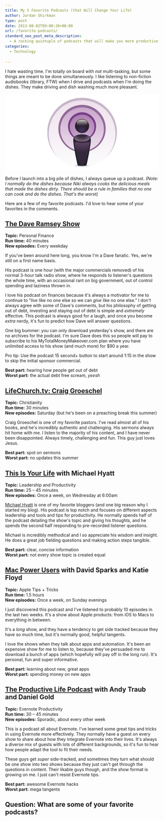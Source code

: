 ```yaml
---
title: My 5 Favorite Podcasts (that Will Change Your Life)
author: Jordan Shirkman
type: post
date: 2013-08-02T09:00:28+00:00
url: /favorite-podcasts/
standard_seo_post_meta_description:
  - A rocking quintuple of podcasts that will make you more productive, financially savvy and spiritually healthy.
categories:
  - Technology

---
```

I hate wasting time. I'm totally on board with _not_ multi-tasking, but some things are meant to be done simultaneously. I like listening to non-fiction audiobooks (library, FTW) when I drive and podcasts when I'm doing the dishes. They make driving and dish washing much more pleasant.

![Image](/static/images/podcast-icon.jpeg) 

Before I launch into a big pile of dishes, I always queue up a podcast. _(Note: I normally do the dishes because Niki always cooks the delicious meals that made the dishes dirty. There should be a rule in families that no one can cook and do the dishes. That's the worst)_

Here are a few of my favorite podcasts. I'd love to hear some of your favorites in the comments.<!--more-->

## [The Dave Ramsey Show](http://www.daveramsey.com/radio/home/#podcast-tab)

**Topic:** Personal Finance  
**Run time:** 40 minutes  
**New episodes:** Every weekday

If you've been around here long, you know I'm a Dave fanatic. Yes, we're still on a first name basis.

His podcast is one hour (with the major commercials removed) of his normal 3-hour talk radio show, where he responds to listener's questions the whole time, with an occasional rant on big government, out of control spending and laziness thrown in.

I love his podcast on finances because it's always a motivator for me to continue to &#8220;_live_ like no one else so we can _give_ like no one else.&#8221; I don't always agree with some of Dave's comments, but his philosophy of getting out of debt, investing and staying out of debt is simple and _extremely_ effective. This podcast is always good for a laugh, and once you become _extra_ nerdy, it's fun to predict how Dave will answer questions.

One big bummer: you can only download yesterday's show, and there are no archives for the podcast. I'm sure Dave does this so people will pay to subscribe to his MyTotalMoneyMakeover.com plan where you have unlimited access to his show (and much more) for $90 a year.

Pro tip: Use the podcast 15 second+ button to start around 1:15 in the show to skip the initial sponsor commercial.

**Best part:** hearing how people get out of debt  
**Worst part:** the actual debt free scream, _yeesh_

## [LifeChurch.tv: Craig Groeschel](http://www.lifechurch.tv/resources)

**Topic:** Christianity  
**Run time:** 30 minutes  
**New episodes:** Saturday (but he's been on a preaching break this summer)

Craig Groeschel is one of my favorite pastors. I've read almost all of his books, and he's incredibly authentic and challenging. His sermons always hit home with me. I listen to the majority of his content, and I have never been disappointed. Always timely, challenging and fun. This guy just loves Jesus.

**Best part:** spot on sermons  
**Worst part:** no updates this summer

## [This Is Your Life](http://michaelhyatt.com/thisisyourlife) with Michael Hyatt

**Topic:** Leadership and Productivity  
**Run time:** 25 &#8211; 45 minutes  
**New episodes:** Once a week, on Wednesday at 6:00am

[Michael Hyatt](http://michaelhyatt.com) is one of my favorite bloggers (and one big reason why I started my blog). His podcast is top notch and focuses on different aspects leadership and tools and tips for productivity. He normally spends half of the podcast detailing the show's topic and giving his thoughts, and he spends the second half responding to pre-recorded listener questions.

Michael is incredibly methodical and I so appreciate his wisdom and insight. He does a great job fielding questions and making action steps tangible.

**Best part:** clear, concise information  
**Worst part:** not every show topic is created equal

## [Mac Power Users](http://macpowerusers.com) with David Sparks and Katie Floyd

**Topic:** Apple Tips + Tricks  
**Run time:** 1.5 hours  
**New episodes:** Once a week, on Sunday evenings

I just discovered this podcast and I've listened to probably 10 episodes in the last two weeks. It's a show about Apple products: from iOS to Macs to everything in between.

It's a _long_ show, and they have a tendency to get side tracked because they have so much time, but it's normally good, helpful tangents.

I love the shows when they talk about apps and automation. It's been an expensive show for me to listen to, because they've persuaded me to download a bunch of apps (which hopefully will pay off in the long run). It's personal, fun and super informative.

**Best part:** learning about new, great apps  
**Worst part:** spending money on new apps

## [The Productive Life Podcast](http://www.systemizeme.com) with Andy Traub and Daniel Gold

**Topic:** Evernote Productivity  
**Run time:** 30 &#8211; 45 minutes  
**New episodes:** Sporadic, about every other week

This is a podcast all about Evernote. I've learned some great tips and tricks in using Evernote more effectively. They normally have a guest on every show to share about how they integrate Evernote into their lives. It's always a diverse mix of guests with lots of different backgrounds, so it's fun to hear how people adapt the tool to fit their needs.

These guys get _super_ side-tracked, and sometimes they turn what should be one show into two shows because they just can't get through the questions in content. Their likable guys though, and the show format is growing on me. I just can't resist Evernote tips.

**Best part:** awesome Evernote hacks  
**Worst part:** mega tangents

## Question: What are some of your favorite podcasts?
